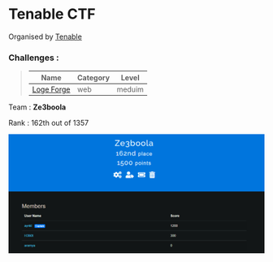 # Tenable CTF
Organised by [Tenable](www.tenable.com) 

### Challenges  :
> | Name        | Category    | Level   |
> | ----------- | ----------- | ------- |
> | [Loge Forge](./writeup/README.md) | web |meduim    |

Team : **Ze3boola**

Rank : 162th out of 1357

<center><img src="./images/image_6622.png"></img></center>

</br>